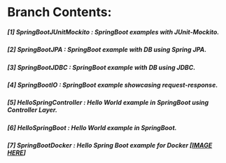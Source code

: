 # **Branch Contents:**

##### [1] SpringBootJUnitMockito :  SpringBoot examples with JUnit-Mockito. 
##### [2] SpringBootJPA :  SpringBoot example with DB using Spring JPA. 
##### [3] SpringBootJDBC :  SpringBoot example with DB using JDBC. 
##### [4] SpringBootIO :  SpringBoot example showcasing request-response. 
##### [5] HelloSpringController :  Hello World example in SpringBoot using Controller Layer. 
##### [6] HelloSpringBoot :  Hello World example in SpringBoot. 
##### [7] SpringBootDocker :  Hello Spring Boot example for Docker [[IMAGE HERE](https://hub.docker.com/r/rahulvaish/springbootdocker/)]
